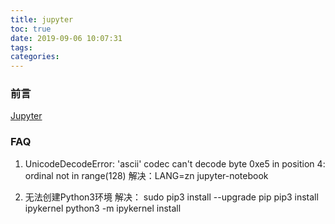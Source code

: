 ```yaml
---
title: jupyter
toc: true
date: 2019-09-06 10:07:31
tags:
categories:
---
```


### 前言

[Jupyter](https://jupyter.org)

### FAQ

1. UnicodeDecodeError: 'ascii' codec can't decode byte 0xe5 in position 4: ordinal not in range(128)
解决：LANG=zn jupyter-notebook

2. 无法创建Python3环境
解决：
sudo pip3 install --upgrade pip
pip3 install ipykernel
python3 -m ipykernel install
